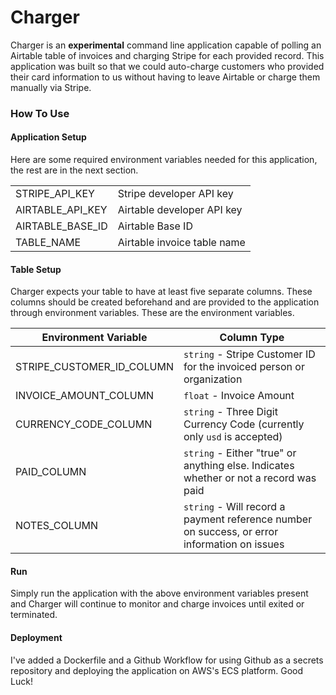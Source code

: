 # Charger
Charger is an **experimental** command line application capable of polling an Airtable table of invoices and charging Stripe for each provided record. This application was built so that we could auto-charge customers who provided their card information to us without having to leave Airtable or charge them manually via Stripe.

### How To Use
#### Application Setup
Here are some required environment variables needed for this application, the rest are in the next section.

| | |
| ------------- | ------------- |
| STRIPE_API_KEY | Stripe developer API key |
| AIRTABLE_API_KEY |  Airtable developer API key |
| AIRTABLE_BASE_ID |  Airtable Base ID |
| TABLE_NAME | Airtable invoice table name |

#### Table Setup
Charger expects your table to have at least five separate columns. These columns should be created beforehand and are provided to the application through environment variables. These are the environment variables.

| Environment Variable | Column Type|
| ------------- | ------------- |
| STRIPE_CUSTOMER_ID_COLUMN | `string` - Stripe Customer ID for the invoiced person or organization |
| INVOICE_AMOUNT_COLUMN | `float` - Invoice Amount | 
| CURRENCY_CODE_COLUMN | `string` - Three Digit Currency Code (currently only `usd` is accepted)| 
| PAID_COLUMN | `string` - Either "true" or anything else. Indicates whether or not a record was paid |
| NOTES_COLUMN | `string` - Will record a payment reference number on success, or error information on issues |


#### Run
Simply run the application with the above environment variables present and Charger will continue to monitor and charge invoices until exited or terminated.

#### Deployment
I've added a Dockerfile and a Github Workflow for using Github as a secrets repository and deploying the application on AWS's ECS platform. Good Luck!
